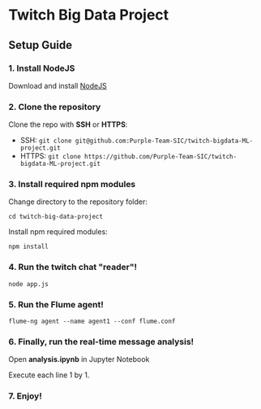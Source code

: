 # Twitch Big Data Project

## Setup Guide

### 1. Install NodeJS

Download and install [NodeJS](https://nodejs.org/en/download/)

### 2. Clone the repository

Clone the repo with **SSH** or **HTTPS**:

  - SSH: `git clone git@github.com:Purple-Team-SIC/twitch-bigdata-ML-project.git`
  - HTTPS: `git clone https://github.com/Purple-Team-SIC/twitch-bigdata-ML-project.git`

### 3. Install required npm modules

Change directory to the repository folder:

`cd twitch-big-data-project`

Install npm required modules:

`npm install`

### 4. Run the twitch chat "reader"!

`node app.js`

### 5. Run the Flume agent!

`flume-ng agent --name agent1 --conf flume.conf`

### 6. Finally, run the real-time message analysis!

Open **analysis.ipynb** in Jupyter Notebook

Execute each line 1 by 1.

### 7. Enjoy!
